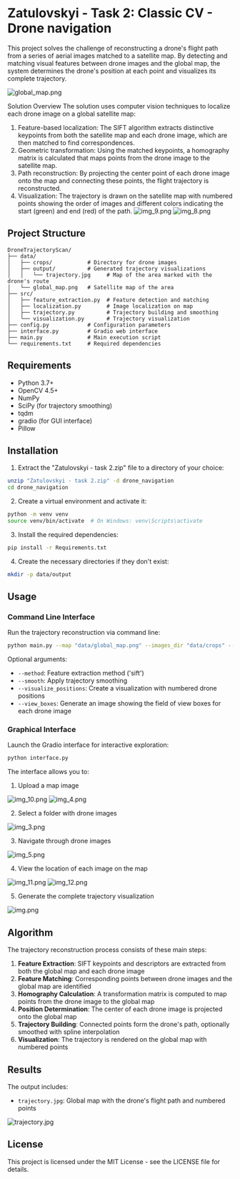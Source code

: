 # Zatulovskyi - Task 2: Classic CV - Drone navigation

This project solves the challenge of reconstructing a drone's flight path from a series of aerial images matched to a satellite map. By detecting and matching visual features between drone images and the global map, the system determines the drone's position at each point and visualizes its complete trajectory.

![global_map.png](data%2Fglobal_map.png)

Solution Overview
The solution uses computer vision techniques to localize each drone image on a global satellite map:

 

1. Feature-based localization: The SIFT algorithm extracts distinctive keypoints from both the satellite map and each drone image, which are then matched to find correspondences.
2. Geometric transformation: Using the matched keypoints, a homography matrix is calculated that maps points from the drone image to the satellite map.
3. Path reconstruction: By projecting the center point of each drone image onto the map and connecting these points, the flight trajectory is reconstructed.
4. Visualization: The trajectory is drawn on the satellite map with numbered points showing the order of images and different colors indicating the start (green) and end (red) of the path.
![img_9.png](readme_img/img_9.png) ![img_8.png](readme_img/img_8.png)
 
## Project Structure

```
DroneTrajectoryScan/
├── data/
│   ├── crops/           # Directory for drone images
│   ├── output/          # Generated trajectory visualizations
│   │   └── trajectory.jpg     # Map of the area marked with the drone's route
│   └── global_map.png   # Satellite map of the area
├── src/
│   ├── feature_extraction.py  # Feature detection and matching
│   ├── localization.py        # Image localization on map
│   ├── trajectory.py          # Trajectory building and smoothing
│   └── visualization.py       # Trajectory visualization
├── config.py            # Configuration parameters
├── interface.py         # Gradio web interface
├── main.py              # Main execution script
└── requirements.txt     # Required dependencies
```

## Requirements

* Python 3.7+
* OpenCV 4.5+
* NumPy
* SciPy (for trajectory smoothing)
* tqdm
* gradio (for GUI interface)
* Pillow

## Installation

1. Extract the "Zatulovskyi - task 2.zip" file to a directory of your choice:
```bash
unzip "Zatulovskyi - task 2.zip" -d drone_navigation
cd drone_navigation
```

2. Create a virtual environment and activate it:
```bash
python -m venv venv
source venv/bin/activate  # On Windows: venv\Scripts\activate
```

3. Install the required dependencies:
```bash
pip install -r Requirements.txt
```

4. Create the necessary directories if they don't exist:
```bash
mkdir -p data/output
```

## Usage

### Command Line Interface

Run the trajectory reconstruction via command line:

```bash
python main.py --map "data/global_map.png" --images_dir "data/crops" --output_dir "data/output"
```

Optional arguments:
- `--method`: Feature extraction method ('sift')
- `--smooth`: Apply trajectory smoothing
- `--visualize_positions`: Create a visualization with numbered drone positions
- `--view_boxes`: Generate an image showing the field of view boxes for each drone image

### Graphical Interface

Launch the Gradio interface for interactive exploration:

```bash
python interface.py
```

The interface allows you to:
1. Upload a map image

![img_10.png](readme_img/img_10.png)
![img_4.png](readme_img/img_4.png)

2. Select a folder with drone images

![img_3.png](readme_img/img_3.png)

3. Navigate through drone images

![img_5.png](readme_img/img_5.png)

4. View the location of each image on the map

![img_11.png](readme_img/img_11.png) ![img_12.png](readme_img/img_12.png)

5. Generate the complete trajectory visualization

![img.png](readme_img/img.png)

## Algorithm

The trajectory reconstruction process consists of these main steps:

1. **Feature Extraction**: SIFT keypoints and descriptors are extracted from both the global map and each drone image
2. **Feature Matching**: Corresponding points between drone images and the global map are identified
3. **Homography Calculation**: A transformation matrix is computed to map points from the drone image to the global map
4. **Position Determination**: The center of each drone image is projected onto the global map
5. **Trajectory Building**: Connected points form the drone's path, optionally smoothed with spline interpolation
6. **Visualization**: The trajectory is rendered on the global map with numbered points

 

## Results

The output includes:
- `trajectory.jpg`: Global map with the drone's flight path and numbered points

![trajectory.jpg](data%2Foutput%2Ftrajectory.jpg)


## License

This project is licensed under the MIT License - see the LICENSE file for details.